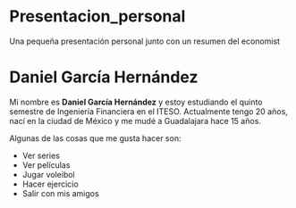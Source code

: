 # Presentacion_personal
Una pequeña presentación personal junto con un resumen del economist

# Daniel García Hernández
Mi nombre es **Daniel García Hernández** y estoy estudiando el quinto semestre de Ingeniería Financiera en el ITESO. Actualmente tengo 20 años, nací en la ciudad de México y me mudé a Guadalajara hace 15 años.

Algunas de las cosas que me gusta hacer son:
* Ver series
* Ver películas
* Jugar voleibol
* Hacer ejercicio
* Salir con mis amigos
